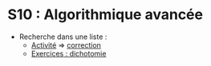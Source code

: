 # S10 : Algorithmique avancée

* Recherche dans une liste : 
  * [Activité](https://notebook.basthon.fr/?from=https://raw.githubusercontent.com/thfruchart/1nsi/main/S10/ACTIVITE_recherche_liste.ipynb) => [correction](https://notebook.basthon.fr/?from=https://raw.githubusercontent.com/thfruchart/1nsi/main/S10/ACTIVITE_recherche_liste_CORR.ipynb)
  * [Exercices : dichotomie](https://notebook.basthon.fr/?from=https://raw.githubusercontent.com/thfruchart/1nsi/main/S10/EXERCICES_Dichotomie.ipynb)
